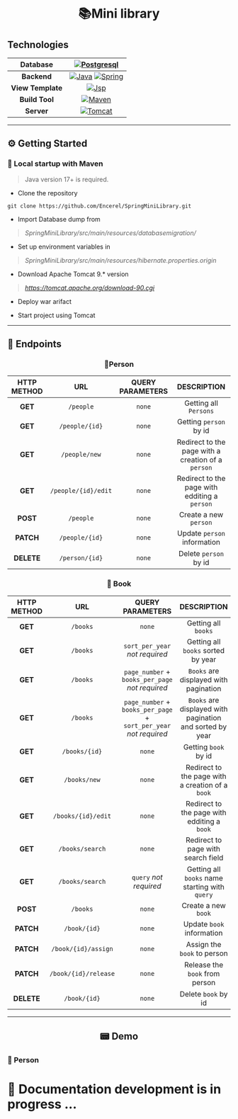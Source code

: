 <h1 align="center">📚Mini library</h1>

<h2>Technologies</h2>

|   **Database**    |                                     [![Postgresql](https://img.shields.io/badge/postgres-%23316192.svg?style=for-the-badge&logo=postgresql&logoColor=white)](https://www.postgresql.org/)                                     |
| :---------------: | :---------------------------------------------------------------------------------------------------------------------------------------------------------------------------------------------------------------------------: |
|    **Backend**    | [![Java](https://img.shields.io/badge/Java-orange?style=for-the-badge)](https://dev.java/) [![Spring](https://img.shields.io/badge/spring-%236DB33F.svg?style=for-the-badge&logo=spring&logoColor=white)](https://spring.io/) |
| **View Template** |                                                     [![Jsp](https://img.shields.io/badge/Thymeleaf-008000?style=for-the-badge&logo=Thymeleaf)](https://www.thymeleaf.org)                                                     |
|  **Build Tool**   |                                             [![Maven](https://img.shields.io/badge/Maven-orange?style=for-the-badge&logo=ApacheMaven&logoColor=FF00FF)](https://maven.apache.org)                                             |
|    **Server**     |                                        [![Tomcat](https://img.shields.io/badge/Tomcat_10.*-DCDCDC?style=for-the-badge&logo=ApacheTomcat&logoColor=orange)](https://tomcat.apache.org)                                         |

---

## ⚙️ Getting Started

### 🔨 Local startup with Maven

> Java version 17+ is required.

- Clone the repository

```console
git clone https://github.com/Encerel/SpringMiniLibrary.git
```

- Import Database dump from

> _SpringMiniLibrary/src/main/resources/databasemigration/_

- Set up environment variables in

> _SpringMiniLibrary/src/main/resources/hibernate.properties.origin_

- Download Apache Tomcat 9.\* version

> *https://tomcat.apache.org/download-90.cgi*

- Deploy war arifact

- Start project using Tomcat

---

## 💠 Endpoints

<h3 align="center">👦Person</h3>

| **HTTP METHOD** |       **URL**       | **QUERY PARAMETERS** |                  **DESCRIPTION**                   |
| :-------------: | :-----------------: | :------------------: | :------------------------------------------------: |
|     **GET**     |      `/people`      |        `none`        |               Getting all `Persons`                |
|     **GET**     |   `/people/{id}`    |        `none`        |               Getting `person` by id               |
|     **GET**     |    `/people/new`    |        `none`        | Redirect to the page with a creation of a `person` |
|     **GET**     | `/people/{id}/edit` |        `none`        |   Redirect to the page with edditing a `person`    |
|    **POST**     |      `/people`      |        `none`        |               Create a new `person`                |
|    **PATCH**    |   `/people/{id}`    |        `none`        |            Update `person` information             |
|   **DELETE**    |   `/person/{id}`    |        `none`        |               Delete `person` by id                |

<h3 align="center">📔 Book</h3>

| **HTTP METHOD** |       **URL**        |                       **QUERY PARAMETERS**                        |                     **DESCRIPTION**                      |
| :-------------: | :------------------: | :---------------------------------------------------------------: | :------------------------------------------------------: |
|     **GET**     |       `/books`       |                              `none`                               |                   Getting all `books`                    |
|     **GET**     |       `/books`       |                  `sort_per_year` _not required_                   |            Getting all `books` sorted by year            |
|     **GET**     |       `/books`       |          `page_number` + `books_per_page` _not required_          |          `Books` are displayed with pagination           |
|     **GET**     |       `/books`       | `page_number` + `books_per_page` + `sort_per_year` _not required_ | `Books` are displayed with pagination and sorted by year |
|     **GET**     |    `/books/{id}`     |                              `none`                               |                   Getting `book` by id                   |
|     **GET**     |     `/books/new`     |                              `none`                               |     Redirect to the page with a creation of a `book`     |
|     **GET**     |  `/books/{id}/edit`  |                              `none`                               |       Redirect to the page with edditing a `book`        |
|     **GET**     |   `/books/search`    |                              `none`                               |            Redirect to page with search field            |
|     **GET**     |   `/books/search`    |                      `query` _not required_                       |      Getting all `books` name starting with `query`      |
|    **POST**     |       `/books`       |                              `none`                               |                   Create a new `book`                    |
|    **PATCH**    |     `/book/{id}`     |                              `none`                               |                Update `book` information                 |
|    **PATCH**    | `/book/{id}/assign`  |                              `none`                               |               Assign the `book` to person                |
|    **PATCH**    | `/book/{id}/release` |                              `none`                               |              Release the `book` from person              |
|   **DELETE**    |     `/book/{id}`     |                              `none`                               |                   Delete `book` by id                    |

---

<h2 align="center">📟 Demo</h2>

<h3>👩 Person</h3>

# 🔧 Documentation development is in progress ...
